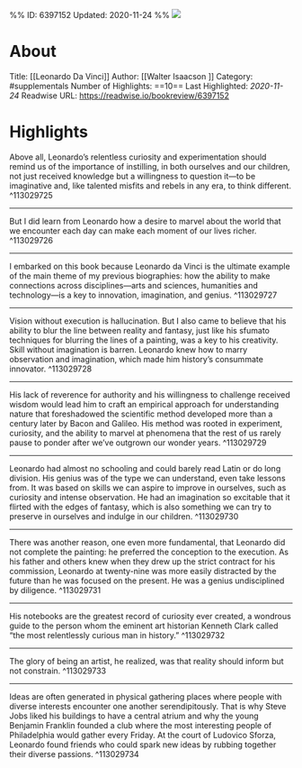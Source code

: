 %%
ID: 6397152
Updated: 2020-11-24
%%
![](https://images-na.ssl-images-amazon.com/images/I/51gFt86kFAL._SL500_.jpg)

# About
Title: [[Leonardo Da Vinci]]
Author: [[Walter Isaacson ]]
Category: #supplementals
Number of Highlights: ==10==
Last Highlighted: *2020-11-24*
Readwise URL: https://readwise.io/bookreview/6397152

# Highlights 
Above all, Leonardo’s relentless curiosity and experimentation should remind us of the importance of instilling, in both ourselves and our children, not just received knowledge but a willingness to question it—to be imaginative and, like talented misfits and rebels in any era, to think different.  ^113029725

---

But I did learn from Leonardo how a desire to marvel about the world that we encounter each day can make each moment of our lives richer.  ^113029726

---

I embarked on this book because Leonardo da Vinci is the ultimate example of the main theme of my previous biographies: how the ability to make connections across disciplines—arts and sciences, humanities and technology—is a key to innovation, imagination, and genius.  ^113029727

---

Vision without execution is hallucination. But I also came to believe that his ability to blur the line between reality and fantasy, just like his sfumato techniques for blurring the lines of a painting, was a key to his creativity. Skill without imagination is barren. Leonardo knew how to marry observation and imagination, which made him history’s consummate innovator.  ^113029728

---

His lack of reverence for authority and his willingness to challenge received wisdom would lead him to craft an empirical approach for understanding nature that foreshadowed the scientific method developed more than a century later by Bacon and Galileo. His method was rooted in experiment, curiosity, and the ability to marvel at phenomena that the rest of us rarely pause to ponder after we’ve outgrown our wonder years.  ^113029729

---

Leonardo had almost no schooling and could barely read Latin or do long division. His genius was of the type we can understand, even take lessons from. It was based on skills we can aspire to improve in ourselves, such as curiosity and intense observation. He had an imagination so excitable that it flirted with the edges of fantasy, which is also something we can try to preserve in ourselves and indulge in our children.  ^113029730

---

There was another reason, one even more fundamental, that Leonardo did not complete the painting: he preferred the conception to the execution. As his father and others knew when they drew up the strict contract for his commission, Leonardo at twenty-nine was more easily distracted by the future than he was focused on the present. He was a genius undisciplined by diligence.  ^113029731

---

His notebooks are the greatest record of curiosity ever created, a wondrous guide to the person whom the eminent art historian Kenneth Clark called “the most relentlessly curious man in history.”  ^113029732

---

The glory of being an artist, he realized, was that reality should inform but not constrain.  ^113029733

---

Ideas are often generated in physical gathering places where people with diverse interests encounter one another serendipitously. That is why Steve Jobs liked his buildings to have a central atrium and why the young Benjamin Franklin founded a club where the most interesting people of Philadelphia would gather every Friday. At the court of Ludovico Sforza, Leonardo found friends who could spark new ideas by rubbing together their diverse passions.  ^113029734

